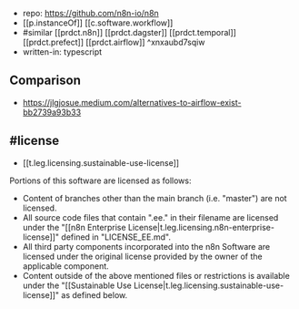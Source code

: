 
- repo: https://github.com/n8n-io/n8n
- [[p.instanceOf]] [[c.software.workflow]]
- #similar [[prdct.n8n]] [[prdct.dagster]] [[prdct.temporal]] [[prdct.prefect]] [[prdct.airflow]]  ^xnxaubd7sqiw
- written-in: typescript

## Comparison

- https://jlgjosue.medium.com/alternatives-to-airflow-exist-bb2739a93b33 

## #license

- [[t.leg.licensing.sustainable-use-license]]

Portions of this software are licensed as follows:

-   Content of branches other than the main branch (i.e. "master") are not licensed.
-   All source code files that contain ".ee." in their filename are licensed under the "[[n8n Enterprise License|t.leg.licensing.n8n-enterprise-license]]" defined in "LICENSE\_EE.md".
-   All third party components incorporated into the n8n Software are licensed under the original license provided by the owner of the applicable component.
-   Content outside of the above mentioned files or restrictions is available under the "[[Sustainable Use License|t.leg.licensing.sustainable-use-license]]" as defined below.




